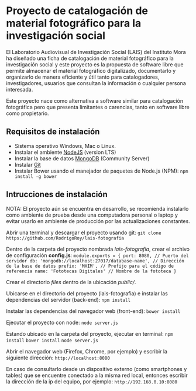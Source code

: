 # Proyecto de catalogación de material fotográfico para la investigación social

El Laboratorio Audiovisual de Investigación Social (LAIS) del Instituto Mora ha diseñado una ficha de catalogación de material fotográfico para la investigación social y este proyecto es la propuesta de software libre que permite almacenar el material fotográfico digitalizado, documentarlo y organizarlo de manera eficiente y útil tanto para catalogadores, investigadores, usuarios que consultan la información o cualquier persona interesada.

Este proyecto nace como alternativa a software similar para catalogación fotográfica pero que presenta limitantes o carencias, tanto en software libre como propietario.


## Requisitos de instalación

- Sistema operativo Windows, Mac o Linux.
- Instalar el ambiente [NodeJS](https://nodejs.org) (version LTS)
- Instalar la base de datos [MongoDB](https://www.mongodb.org/) (Community Server)
- Instalar [Git](https://git-scm.com/)
- Instalar Bower usando el manejador de paquetes de Node.js (NPM):
`npm install -g bower`


## Intrucciones de instalación

NOTA: El proyecto aún se encuentra en desarrollo, se recomienda instalarlo como ambiente de prueba desde una computadora personal o laptop y evitar usarlo en ambiente de producción por las actualizaciones constantes.

Abrir una terminal y descargar el proyecto usando git:
`git clone https://github.com/RodrigoRoy/lais-fotografia`

Dentro de la carpeta del proyecto nombrada *lais-fotografia*, crear el archivo de configuración **config.js**:
`module.exports = {
	port: 8080, // Puerto del servidor
	db: 'mongodb://localhost:27017/database-name', // Dirección de la base de datos
	prefix: 'MXIM', // Prefijo para el código de referencia
	name: 'Fototecas Digitales' // Nombre de la fototeca
}`

Crear el directorio *files* dentro de la ubicación *public/*.

Ubicarse en el directorio del proyecto (lais-fotografia) e instalar las dependencias del servidor (back-end):
`npm install`

Instalar las dependencias del navegador web (front-end):
`bower install`

Ejecutar el proyecto con node:
`node server.js`

Estando ubicado en la carpeta del proyecto, ejecutar en terminal:
`npm install`
`bower install`
`node server.js`

Abrir el navegador web (Firefox, Chrome, por ejemplo) y escribir la siguiente dirección:
`http://localhost:8080`

En caso de consultarlo desde un dispositivo externo (como smartphones y tables) que se encuentre conectado a la misma red local, entonces escribir la dirección de la ip del equipo, por ejemplo:
`http://192.168.0.10:8080`